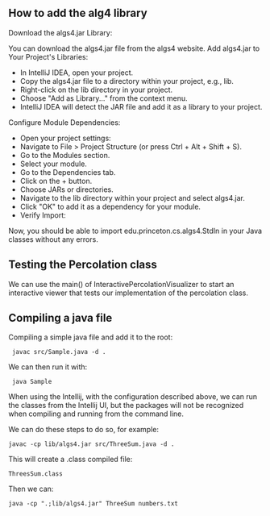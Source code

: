 ## How to add the alg4 library

Download the algs4.jar Library:

You can download the algs4.jar file from the algs4 website.
Add algs4.jar to Your Project's Libraries:

- In IntelliJ IDEA, open your project.
- Copy the algs4.jar file to a directory within your project, e.g., lib.
- Right-click on the lib directory in your project.
- Choose "Add as Library..." from the context menu.
- IntelliJ IDEA will detect the JAR file and add it as a library to your project.

Configure Module Dependencies:

- Open your project settings:
- Navigate to File > Project Structure (or press Ctrl + Alt + Shift + S).
- Go to the Modules section.
- Select your module.
- Go to the Dependencies tab.
- Click on the + button.
- Choose JARs or directories.
- Navigate to the lib directory within your project and select algs4.jar.
- Click "OK" to add it as a dependency for your module.
- Verify Import:

Now, you should be able to import edu.princeton.cs.algs4.StdIn in your Java classes without any errors.

## Testing the Percolation class

We can use the main() of InteractivePercolationVisualizer to 
start an interactive viewer that tests our implementation of the
percolation class.

## Compiling a java file

Compiling a simple java file and add it to the root:

` javac src/Sample.java -d .`

We can then run it with:

` java Sample`

When using the Intellij, with the configuration described above, we can
run the classes from the Intellij UI, but the packages will not be recognized
when compiling and running from the command line.

We can do these steps to do so, for example:

`javac -cp lib/algs4.jar src/ThreeSum.java -d .`

This will create a .class compiled file:

`ThreesSum.class`

Then we can:

`java -cp ".;lib/algs4.jar" ThreeSum numbers.txt`



